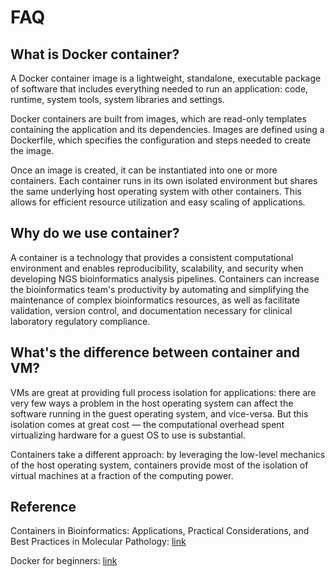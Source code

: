 # FAQ 

## What is Docker container? 

A Docker container image is a lightweight, standalone, executable package of software that includes everything needed to run an application: code, runtime, system tools, system libraries and settings. 

Docker containers are built from images, which are read-only templates containing the application and its dependencies. Images are defined using a Dockerfile, which specifies the configuration and steps needed to create the image.

Once an image is created, it can be instantiated into one or more containers. Each container runs in its own isolated environment but shares the same underlying host operating system with other containers. This allows for efficient resource utilization and easy scaling of applications.


## Why do we use container? 

A container is a technology that provides a consistent computational environment and enables reproducibility, scalability, and security when developing NGS bioinformatics analysis pipelines. Containers can increase the bioinformatics team's productivity by automating and simplifying the maintenance of complex bioinformatics resources, as well as facilitate validation, version control, and documentation necessary for clinical laboratory regulatory compliance. 

## What's the difference between container and VM? 


VMs are great at providing full process isolation for applications: there are very few ways a problem in the host operating system can affect the software running in the guest operating system, and vice-versa. But this isolation comes at great cost — the computational overhead spent virtualizing hardware for a guest OS to use is substantial.

Containers take a different approach: by leveraging the low-level mechanics of the host operating system, containers provide most of the isolation of virtual machines at a fraction of the computing power.

## Reference

Containers in Bioinformatics: Applications, Practical Considerations, and Best Practices in Molecular Pathology: [link](https://www.sciencedirect.com/science/article/pii/S1525157822000381?via%3Dihub)

Docker for beginners: [link](https://docker-curriculum.com/)



